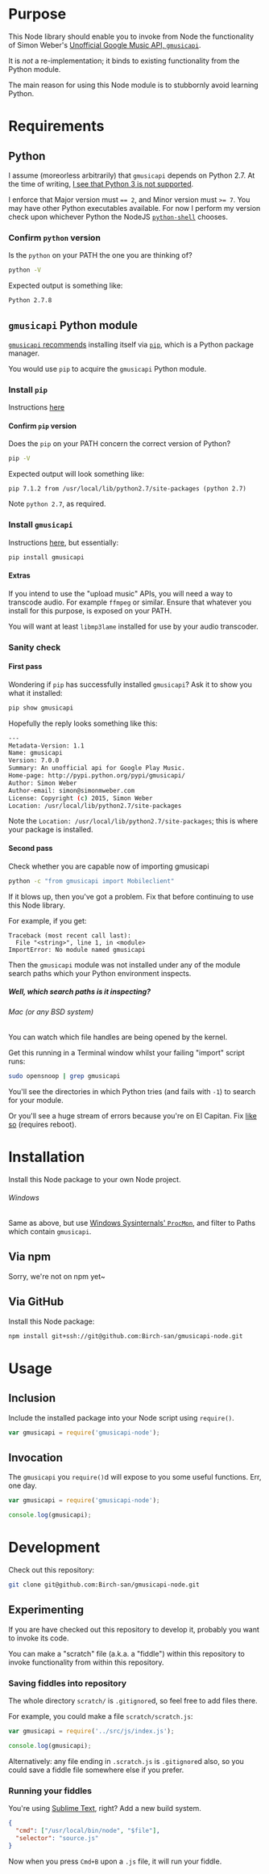 # Purpose
This Node library should enable you to invoke from Node the functionality of Simon Weber's [Unofficial Google Music API, `gmusicapi`](https://github.com/simon-weber/gmusicapi).

It is _not_ a re-implementation; it binds to existing functionality from the Python module.

The main reason for using this Node module is to stubbornly avoid learning Python.

# Requirements
## Python
I assume (moreorless arbitrarily) that `gmusicapi` depends on Python 2.7. At the time of writing, [I see that Python 3 is not supported](https://github.com/simon-weber/gmusicapi/pull/312).

I enforce that Major version must `== 2`, and Minor version must `>= 7`. You may have other Python executables available. For now I perform my version check upon whichever Python the NodeJS [`python-shell`](https://github.com/extrabacon/python-shell) chooses.

### Confirm `python` version
Is the `python` on your PATH the one you are thinking of?

```bash
python -V
```

Expected output is something like:

```
Python 2.7.8
```

## `gmusicapi` Python module
[`gmusicapi` recommends](https://unofficial-google-music-api.readthedocs.org/en/latest/usage.html#usage) installing itself via [`pip`](https://pip.pypa.io/en/latest/), which is a Python package manager.

You would use `pip` to acquire the `gmusicapi` Python module.

### Install `pip`
Instructions [here](https://pip.pypa.io/en/latest/installing/)

#### Confirm `pip` version
Does the `pip` on your PATH concern the correct version of Python?

```bash
pip -V
```

Expected output will look something like:

```
pip 7.1.2 from /usr/local/lib/python2.7/site-packages (python 2.7)
```

Note `python 2.7`, as required.

### Install `gmusicapi`
Instructions [here](https://unofficial-google-music-api.readthedocs.org/en/latest/usage.html#usage), but essentially:

```bash
pip install gmusicapi
```

#### Extras
If you intend to use the "upload music" APIs, you will need a way to transcode audio. For example `ffmpeg` or similar. Ensure that whatever you install for this purpose, is exposed on your PATH.

You will want at least `libmp3lame` installed for use by your audio transcoder.

### Sanity check
#### First pass
Wondering if `pip` has successfully installed `gmusicapi`? Ask it to show you what it installed:

```bash
pip show gmusicapi
```

Hopefully the reply looks something like this:

```bash
---
Metadata-Version: 1.1
Name: gmusicapi
Version: 7.0.0
Summary: An unofficial api for Google Play Music.
Home-page: http://pypi.python.org/pypi/gmusicapi/
Author: Simon Weber
Author-email: simon@simonmweber.com
License: Copyright (c) 2015, Simon Weber
Location: /usr/local/lib/python2.7/site-packages
```

Note the `Location: /usr/local/lib/python2.7/site-packages`; this is where your package is installed.

#### Second pass
Check whether you are capable now of importing gmusicapi

```bash
python -c "from gmusicapi import Mobileclient"
```

If it blows up, then you've got a problem. 
Fix that before continuing to use this Node library.

For example, if you get:

```
Traceback (most recent call last):
  File "<string>", line 1, in <module>
ImportError: No module named gmusicapi
```

Then the `gmusicapi` module was not installed under any of the module search paths which your Python environment inspects.

##### Well, which search paths is it inspecting?
###### Mac (or any BSD system)
You can watch which file handles are being opened by the kernel.

Get this running in a Terminal window whilst your failing "import" script runs:

```bash
sudo opensnoop | grep gmusicapi
```

You'll see the directories in which Python tries (and fails with `-1`) to search for your module.

Or you'll see a huge stream of errors because you're on El Capitan. Fix [like so](http://apple.stackexchange.com/a/208763) (requires reboot).

# Installation
Install this Node package to your own Node project.

###### Windows
Same as above, but use [Windows Sysinternals' `ProcMon`](https://technet.microsoft.com/en-us/sysinternals/processmonitor.aspx), and filter to Paths which contain `gmusicapi`.

## Via npm
Sorry, we're not on npm yet~

## Via GitHub
Install this Node package:

```bash
npm install git+ssh://git@github.com:Birch-san/gmusicapi-node.git
```

# Usage
## Inclusion
Include the installed package into your Node script using `require()`.

```js
var gmusicapi = require('gmusicapi-node');
```

## Invocation
The `gmusicapi` you `require()`d will expose to you some useful functions. Err, one day.

```js
var gmusicapi = require('gmusicapi-node');

console.log(gmusicapi);
```

# Development
Check out this repository:

```bash
git clone git@github.com:Birch-san/gmusicapi-node.git
```

## Experimenting
If you are have checked out this repository to develop it, probably you want to invoke its code.

You can make a "scratch" file (a.k.a. a "fiddle") within this repository to invoke functionality from within this repository.

### Saving fiddles into repository
The whole directory `scratch/` is `.gitignore`d, so feel free to add files there.

For example, you could make a file `scratch/scratch.js`:

```js
var gmusicapi = require('../src/js/index.js');

console.log(gmusicapi);
```

Alternatively: any file ending in `.scratch.js` is `.gitignore`d also, so you could save a fiddle file somewhere else if you prefer.

### Running your fiddles

You're using [Sublime Text](https://www.sublimetext.com/3), right? Add a new build system.

```json
{   
  "cmd": ["/usr/local/bin/node", "$file"],   
  "selector": "source.js"   
}
```

Now when you press `Cmd+B` upon a `.js` file, it will run your fiddle.